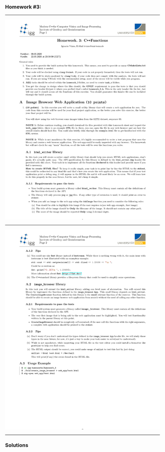 ### Homework #3:
___
![](files/0001.jpg)
___
![](files/0002.jpg)
___
### Solutions
<!-- Task_1: 
1. Clone the repo
2. `cd` to `homework_2/task_1`
3. Run `./install.sh`


Task_2: 
1. Clone the repo
2. `cd` to `homework_2/task_2`
3. Run `./install.sh` -->
